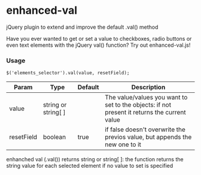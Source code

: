 # enhanced-val
jQuery plugin to extend and improve the default .val() method

Have you ever wanted to get or set a value to checkboxes, radio buttons or even text elements with the jQuery val() function? Try out enhanced-val.js!

### Usage

```$('elements_selector').val(value, resetField);```

Param | Type | Default | Description
------|------|---------|------------
value | string or string[ ] | | The value/values you want to set to the objects: if not present it returns the current value
resetField | boolean | true | if false doesn't overwrite the previos value, but appends the new one to it


enhanched val (.val()) returns string or string[ ]: the function returns the string value for each selected element if no value to set is specified
